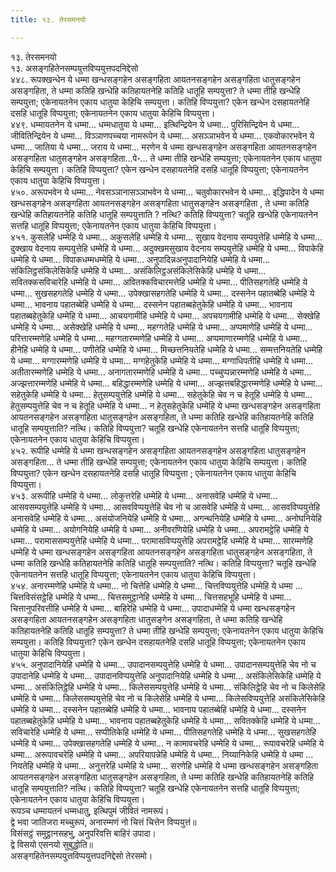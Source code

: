 ```yaml
---
title: १३. तेरसमनयो

---
```

१३. तेरसमनयो  
१३. असङ्गहितेनसम्पयुत्तविप्पयुत्तपदनिद्देसो  
४४८. रूपक्खन्धेन ये धम्मा खन्धसङ्गहेन असङ्गहिता आयतनसङ्गहेन असङ्गहिता धातुसङ्गहेन असङ्गहिता, ते धम्मा कतिहि खन्धेहि कतिहायतनेहि कतिहि धातूहि सम्पयुत्ता? ते धम्मा तीहि खन्धेहि सम्पयुत्ता; एकेनायतनेन एकाय धातुया केहिचि सम्पयुत्ता। कतिहि विप्पयुत्ता? एकेन खन्धेन दसहायतनेहि दसहि धातूहि विप्पयुत्ता; एकेनायतनेन एकाय धातुया केहिचि विप्पयुत्ता।  
४४९. धम्मायतनेन ये धम्मा… धम्मधातुया ये धम्मा… इत्थिन्द्रियेन ये धम्मा… पुरिसिन्द्रियेन ये धम्मा… जीवितिन्द्रियेन ये धम्मा… विञ्ञाणपच्चया नामरूपेन ये धम्मा… असञ्ञाभवेन ये धम्मा… एकवोकारभवेन ये धम्मा… जातिया ये धम्मा… जराय ये धम्मा… मरणेन ये धम्मा खन्धसङ्गहेन असङ्गहिता आयतनसङ्गहेन असङ्गहिता धातुसङ्गहेन असङ्गहिता…पे॰… ते धम्मा तीहि खन्धेहि सम्पयुत्ता; एकेनायतनेन एकाय धातुया केहिचि सम्पयुत्ता। कतिहि विप्पयुत्ता? एकेन खन्धेन दसहायतनेहि दसहि धातूहि विप्पयुत्ता; एकेनायतनेन एकाय धातुया केहिचि विप्पयुत्ता।  
४५०. अरूपभवेन ये धम्मा… नेवसञ्ञानासञ्ञाभवेन ये धम्मा… चतुवोकारभवेन ये धम्मा… इद्धिपादेन ये धम्मा खन्धसङ्गहेन असङ्गहिता आयतनसङ्गहेन असङ्गहिता धातुसङ्गहेन असङ्गहिता , ते धम्मा कतिहि खन्धेहि कतिहायतनेहि कतिहि धातूहि सम्पयुत्ताति ? नत्थि? कतिहि विप्पयुत्ता? चतूहि खन्धेहि एकेनायतनेन सत्तहि धातूहि विप्पयुत्ता; एकेनायतनेन एकाय धातुया केहिचि विप्पयुत्ता।  
४५१. कुसलेहि धम्मेहि ये धम्मा… अकुसलेहि धम्मेहि ये धम्मा… सुखाय वेदनाय सम्पयुत्तेहि धम्मेहि ये धम्मा… दुक्खाय वेदनाय सम्पयुत्तेहि धम्मेहि ये धम्मा… अदुक्खमसुखाय वेदनाय सम्पयुत्तेहि धम्मेहि ये धम्मा… विपाकेहि धम्मेहि ये धम्मा… विपाकधम्मधम्मेहि ये धम्मा… अनुपादिन्नअनुपादानियेहि धम्मेहि ये धम्मा… संकिलिट्ठसंकिलेसिकेहि धम्मेहि ये धम्मा… असंकिलिट्ठअसंकिलेसिकेहि धम्मेहि ये धम्मा… सवितक्कसविचारेहि धम्मेहि ये धम्मा… अवितक्कविचारमत्तेहि धम्मेहि ये धम्मा… पीतिसहगतेहि धम्मेहि ये धम्मा… सुखसहगतेहि धम्मेहि ये धम्मा… उपेक्खासहगतेहि धम्मेहि ये धम्मा… दस्सनेन पहातब्बेहि धम्मेहि ये धम्मा… भावनाय पहातब्बेहि धम्मेहि ये धम्मा… दस्सनेन पहातब्बहेतुकेहि धम्मेहि ये धम्मा… भावनाय पहातब्बहेतुकेहि धम्मेहि ये धम्मा… आचयगामीहि धम्मेहि ये धम्मा… अपचयगामीहि धम्मेहि ये धम्मा… सेक्खेहि धम्मेहि ये धम्मा… असेक्खेहि धम्मेहि ये धम्मा… महग्गतेहि धम्मेहि ये धम्मा… अप्पमाणेहि धम्मेहि ये धम्मा… परित्तारम्मणेहि धम्मेहि ये धम्मा… महग्गतारम्मणेहि धम्मेहि ये धम्मा… अप्पमाणारम्मणेहि धम्मेहि ये धम्मा… हीनेहि धम्मेहि ये धम्मा… पणीतेहि धम्मेहि ये धम्मा… मिच्छत्तनियतेहि धम्मेहि ये धम्मा… सम्मत्तनियतेहि धम्मेहि ये धम्मा… मग्गारम्मणेहि धम्मेहि ये धम्मा… मग्गहेतुकेहि धम्मेहि ये धम्मा… मग्गाधिपतीहि धम्मेहि ये धम्मा… अतीतारम्मणेहि धम्मेहि ये धम्मा… अनागतारम्मणेहि धम्मेहि ये धम्मा… पच्चुप्पन्नारम्मणेहि धम्मेहि ये धम्मा… अज्झत्तारम्मणेहि धम्मेहि ये धम्मा… बहिद्धारम्मणेहि धम्मेहि ये धम्मा… अज्झत्तबहिद्धारम्मणेहि धम्मेहि ये धम्मा… सहेतुकेहि धम्मेहि ये धम्मा… हेतुसम्पयुत्तेहि धम्मेहि ये धम्मा… सहेतुकेहि चेव न च हेतूहि धम्मेहि ये धम्मा… हेतुसम्पयुत्तेहि चेव न च हेतूहि धम्मेहि ये धम्मा… न हेतुसहेतुकेहि धम्मेहि ये धम्मा खन्धसङ्गहेन असङ्गहिता आयतनसङ्गहेन असङ्गहिता धातुसङ्गहेन असङ्गहिता, ते धम्मा कतिहि खन्धेहि कतिहायतनेहि कतिहि धातूहि सम्पयुत्ताति? नत्थि। कतिहि विप्पयुत्ता? चतूहि खन्धेहि एकेनायतनेन सत्तहि धातूहि विप्पयुत्ता; एकेनायतनेन एकाय धातुया केहिचि विप्पयुत्ता।  
४५२. रूपीहि धम्मेहि ये धम्मा खन्धसङ्गहेन असङ्गहिता आयतनसङ्गहेन असङ्गहिता धातुसङ्गहेन असङ्गहिता… ते धम्मा तीहि खन्धेहि सम्पयुत्ता; एकेनायतनेन एकाय धातुया केहिचि सम्पयुत्ता। कतिहि विप्पयुत्ता? एकेन खन्धेन दसहायतनेहि दसहि धातूहि विप्पयुत्ता ; एकेनायतनेन एकाय धातुया केहिचि विप्पयुत्ता।  
४५३. अरूपीहि धम्मेहि ये धम्मा… लोकुत्तरेहि धम्मेहि ये धम्मा… अनासवेहि धम्मेहि ये धम्मा… आसवसम्पयुत्तेहि धम्मेहि ये धम्मा… आसवविप्पयुत्तेहि चेव नो च आसवेहि धम्मेहि ये धम्मा… आसवविप्पयुत्तेहि अनासवेहि धम्मेहि ये धम्मा… असंयोजनियेहि धम्मेहि ये धम्मा… अगन्थनियेहि धम्मेहि ये धम्मा… अनोघनियेहि धम्मेहि ये धम्मा… अयोगनियेहि धम्मेहि ये धम्मा… अनीवरणियेहि धम्मेहि ये धम्मा… अपरामट्ठेहि धम्मेहि ये धम्मा… परामाससम्पयुत्तेहि धम्मेहि ये धम्मा… परामासविप्पयुत्तेहि अपरामट्ठेहि धम्मेहि ये धम्मा… सारम्मणेहि धम्मेहि ये धम्मा खन्धसङ्गहेन असङ्गहिता आयतनसङ्गहेन असङ्गहिता धातुसङ्गहेन असङ्गहिता, ते धम्मा कतिहि खन्धेहि कतिहायतनेहि कतिहि धातूहि सम्पयुत्ताति? नत्थि। कतिहि विप्पयुत्ता? चतूहि खन्धेहि एकेनायतनेन सत्तहि धातूहि विप्पयुत्ता; एकेनायतनेन एकाय धातुया केहिचि विप्पयुत्ता।  
४५४. अनारम्मणेहि धम्मेहि ये धम्मा… नो चित्तेहि धम्मेहि ये धम्मा… चित्तविप्पयुत्तेहि धम्मेहि ये धम्मा … चित्तविसंसट्ठेहि धम्मेहि ये धम्मा… चित्तसमुट्ठानेहि धम्मेहि ये धम्मा… चित्तसहभूहि धम्मेहि ये धम्मा… चित्तानुपरिवत्तीहि धम्मेहि ये धम्मा… बाहिरेहि धम्मेहि ये धम्मा… उपादाधम्मेहि ये धम्मा खन्धसङ्गहेन असङ्गहिता आयतनसङ्गहेन असङ्गहिता धातुसङ्गेन असङ्गहिता, ते धम्मा कतिहि खन्धेहि कतिहायतनेहि कतिहि धातूहि सम्पयुत्ता? ते धम्मा तीहि खन्धेहि सम्पयुत्ता; एकेनायतनेन एकाय धातुया केहिचि सम्पयुत्ता। कतिहि विप्पयुत्ता? एकेन खन्धेन दसहायतनेहि दसहि धातूहि विप्पयुत्ता; एकेनायतनेन एकाय धातुया केहिचि विप्पयुत्ता।  
४५५. अनुपादानियेहि धम्मेहि ये धम्मा… उपादानसम्पयुत्तेहि धम्मेहि ये धम्मा… उपादानसम्पयुत्तेहि चेव नो च उपादानेहि धम्मेहि ये धम्मा… उपादानविप्पयुत्तेहि अनुपादानियेहि धम्मेहि ये धम्मा… असंकिलेसिकेहि धम्मेहि ये धम्मा… असंकिलिट्ठेहि धम्मेहि ये धम्मा… किलेससम्पयुत्तेहि धम्मेहि ये धम्मा… संकिलिट्ठेहि चेव नो च किलेसेहि धम्मेहि ये धम्मा… किलेससम्पयुत्तेहि चेव नो च किलेसेहि धम्मेहि ये धम्मा… किलेसविप्पयुत्तेहि असंकिलेसिकेहि धम्मेहि ये धम्मा… दस्सनेन पहातब्बेहि धम्मेहि ये धम्मा… भावनाय पहातब्बेहि धम्मेहि ये धम्मा… दस्सनेन पहातब्बहेतुकेहि धम्मेहि ये धम्मा… भावनाय पहातब्बहेतुकेहि धम्मेहि ये धम्मा… सवितक्केहि धम्मेहि ये धम्मा… सविचारेहि धम्मेहि ये धम्मा… सप्पीतिकेहि धम्मेहि ये धम्मा… पीतिसहगतेहि धम्मेहि ये धम्मा… सुखसहगतेहि धम्मेहि ये धम्मा… उपेक्खासहगतेहि धम्मेहि ये धम्मा… न कामावचरेहि धम्मेहि ये धम्मा… रूपावचरेहि धम्मेहि ये धम्मा… अरूपावचरेहि धम्मेहि ये धम्मा… अपरियापन्नेहि धम्मेहि ये धम्मा… निय्यानिकेहि धम्मेहि ये धम्मा … नियतेहि धम्मेहि ये धम्मा… अनुत्तरेहि धम्मेहि ये धम्मा… सरणेहि धम्मेहि ये धम्मा खन्धसङ्गहेन असङ्गहिता आयतनसङ्गहेन असङ्गहिता धातुसङ्गहेन असङ्गहिता, ते धम्मा कतिहि खन्धेहि कतिहायतनेहि कतिहि धातूहि सम्पयुत्ताति? नत्थि। कतिहि विप्पयुत्ता? चतूहि खन्धेहि एकेनायतनेन सत्तहि धातूहि विप्पयुत्ता; एकेनायतनेन एकाय धातुया केहिचि विप्पयुत्ता।  
रूपञ्च धम्मायतनं धम्मधातु, इत्थिपुमं जीवितं नामरूपं।  
द्वे भवा जातिजरा मच्चुरूपं, अनारम्मणं नो चित्तं चित्तेन विप्पयुत्तं॥  
विसंसट्ठं समुट्ठानसहभु, अनुपरिवत्ति बाहिरं उपादा।  
द्वे विसयो एसनयो सुबुद्धोति॥  
असङ्गहितेनसम्पयुत्तविप्पयुत्तपदनिद्देसो तेरसमो।  